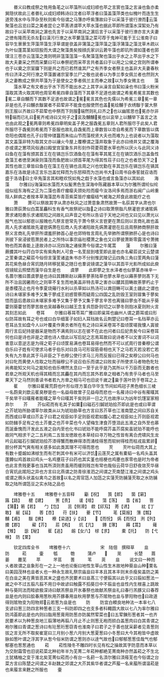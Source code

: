 <!-- { "loadSidebar": true } -->
　　昬义曰教成祭之牲用鱼芼之以苹藻所以成妇顺也苹之言賔也藻之言澡也鱼亦柔巽隠伏故此三者昬礼以成妇顺韩诗曰沈者曰苹浮者曰藻盖藻萍类也似槐叶而连生生道旁浅水中与萍杂至秋则紫今俗谓之马薸亦呼紫薸故曰于以采藻于彼行潦而云藻聚藻也吕览曰菜之美者昆仑之苹髙诱谓苹大苹水藻也据此苹即所谓藻水深絜处乃有故曰于以采苹南涧之濵也先言于以采苹南涧之濵后言于以采藻于彼行潦亦言大夫妻之徳有隆而无杀左曰潢污行潦之水苹蘩蕰藻之菜可荐于鬼神可羞于王公淮南子曰容华生蔈蔈生萍藻萍藻生浮草谓是欤盖非蒲藻之藻萍藻之藻浮蒲藻之藻沈草木疏以为叶似蓬蒿茎如钗股而大谓之聚藻类矣按顔氏家训云莙牛藻也即玑所谓如蓬者也郭璞注三苍亦云蕰藻之类则明非蕰藻蕰藻一名聚藻蕰聚也藻出乎水之上苹出乎水之下故大夫妻采之然而采蘩曰可以奉祭祀而采苹言共者盖曰于以用之公侯之宫则所谓奉也于以奠之宗室牖下则是共之而已若然谁其尸之有齐季女者祭主也盖非大夫妻春秋传曰济泽之阿行潦之苹藻置诸宗室季兰尸之敬也说者以为季兰季女佩兰者也然则大夫之妻教成之祭共苹藻为于是使女之季者佩兰主而奉之故以为季女微主也
　　藻
　　藻水草之有文者出乎水下而不能出水之上其字从澡言自絜如澡也书曰藻火粉米藻取其清火取其明也周官希冕四章自藻而下其章不足道也故谓之希冕希冕言其数也冕二章自黼而下其数不足道也故谓之冕冕言其色也先儒以为希冕三章冕一章非是也孔子曰黼衣黻裳者不茹荤非不能食也服使然也盖冕绘黼于衣绣黻于裳大祭则王服以齐故曰不茹荤也中祭而下则服端然则礼曰齐之也以幽隂思也冕亦尔非特端而已礼曰冕齐戒诗曰又何子之衮及黼黼冕也以衮举上以黼举下盖言之法也由此观之冕两章则希冕四章明矣盖子男之服毳冕五章则人君所服尽于此矣人君所服尽于毳冕则希冕而下臣服也故礼自毳冕而上章数皆以竒自希冕而下章数皆以偶竒阳也偶隂也孔子曰管仲镂簋而朱纮山节而藻棁贤大夫也而难为上也说者以为藻取其文盖藻非特为取其文亦以禳火今屋上覆橑谓之藻井取象于此亦曰绮井又谓之覆海亦或谓之罳项风俗通曰殿堂宫室象东井形刻作荷菱荷菱水草也所以厌火与此同义诗曰鱼在在藻有颁其首王在在镐岂乐饮酒鱼在在藻有莘其尾王在在镐饮酒乐岂盖鱼性食藻王者徳至渊泉则藻茂而鱼肥故以颁首莘尾为得其性荘子曰在之也者恐天下之其性也故三章皆曰鱼在在藻王在在镐也且周之兴也忧勤在丰其岂乐在镐岂乐在镐其嘉乐在洛故是诗正言乐岂盖忧释而为乐怒释而为岂尚书大曰周书自泰誓就召诰而盛于洛诰曰士卒鳬藻言其和睦欢恱如鳬之戱于水藻也或言鱼藻亦以其如此
　　海藻
　　尔雅曰海薻如水藻而大似髪黒色生深海中陈藏器本草以为尔雅所谓纶似纶组似组东海有之正为二藻也善疗瘤瘿夫颈处险而瘿今汝洛间多焉而浙右闽广山岭重阻人鲜病之者按本草海藻昆布青苔紫菜皆疗瘤瘿结气被海之邦食此故能疗之也
　　萧
　　萧可以祭故其字从肃亦秋风之过萧意象肃然故萧一名荻其字从肃也尔雅曰萧荻萧似白蒿茎麤科生有香气故祭祀以脂之诗曰取萧祭脂凡祭灌鬯求诸隂焫萧求诸阳奏乐求诸隂阳之间故礼曰声音之号所以告诏于天地之间也又曰见以萧光以报气也加以郁鬯以报魄也凡祭言鬯常先于萧今祭义言鬯更在萧后则以言商礼故也盖周人先求诸隂故先灌鬯焫萧在后商人先求诸阳故先焫萧灌鬯在后且周祭肺商祭肝故祭义言商礼先举肝所谓羞肝肺首心是也郊特牲言周礼先举肺所谓祭肺肝心是也诗曰洌彼下泉浸彼苞萧民者上之所恃以事宗庙社稷萧之象也又曰蓼彼萧斯零露湑兮萧微物也而其香能上逹故诗亦以况四海之诸侯萧今俗谓之牛尾蒿
　　蔆
　　尔雅曰蔆蕨攗其叶似荇白华实有紫角刺人可食一名芰屈到嗜芰即此是也亦名薢茩说文云楚谓之芰秦谓之薢茩今俗但言蔆芰诸盗朱书亦不分别惟武陵记云四角三角曰芰两角曰蔆其花紫色昼合宵炕随月转移犹葵之随日也羣说镜谓之蔆华以其靣平光影所成如此庾信镜赋云照壁而蔆华自生是也
　　虞蓼
　　此即蓼之生水泽者也似蓼茎赤味辛一名蔷尔雅曰蔷虞蓼是也诗曰其鏄斯赵以薅荼蓼荼陆草也蓼水草也以薅荼蓼则髙下无所不治且因暑雨化之则草不复生而地美盖非特去草之害亦以醲其田畴故荼蓼朽止于是黍稷茂止也月令季夏烧薙行水利以杀草如以热汤可以粪田畴可以美土疆此之谓也诗曰未堪家多难予又集于蓼成王初惑管蔡而疑周公四国之乱防毁王室则甞集于蓼矣悟而毖后患故曰未堪家多难予又集于蓼予又集于蓼言辛苦也离骚曰蓼虫不能从乎葵藿则葵藿甘而蓼苦故也吴越春秋曰越王念复呉怨卧则切之以蓼冬则抱冰夏则附火言其刻志如此
　　卷耳
　　尔雅曰菤耳苓耳广雅曰即枲耳也幽州人谓之爵耳或曰形似防耳故有耳之号也或曰白华细茎子如妇人耳珰故名云荆楚记曰卷耳一名珰草亦云苍耳丛生如盘今人以叶覆麦作黄衣者所在有之诗曰采采卷耳不盈顷筐嗟我懐人寘彼周行言后妃持是器采是物而不满焉则以志在彼不在此也问者曰后妃贵矣今曰采卷耳何也曰是诗也非是之谓也诗人借此以写后妃之志焉耳故曰说诗者不以文害词不以词害意以意逆志是为得之荀子曰顷筐易满也卷耳易得也然而不可以贰周行昔秦穆公谓伯乐曰子姓有可使求马者乎伯乐对曰良马可形容筋骨相也天下之马若灭若没若亡若失有九方臯此其于马非臣之下也穆公使行求马三月而反报曰已得之矣穆公曰何马也对曰牝而黄使人徃取之牡而骊穆公不说召伯乐而谓之曰败矣子所使求马者物色牝牡尚弗能知又何马之能知也伯乐喟然太息曰一至于此乎是乃其所以千万臣而无数者也若臯之所观天机也得其精而忘其麤在其内而忘其外若臯之相者乃有贵乎马者也马至果天下之马然则善读书者若九方臯之相马可也旧说千嵗之巢于莲叶防于卷耳之上
　　萑
　　尔雅曰萑蓷荒蔚也叶形似荏方茎白华华生节间如鸡冠子黒色细长三棱一名蔚臭刘歆云萑臭秽是也一名益母故曽子见益母而悲也一名蓷诗曰中谷有蓷暵其干矣旱干曰暵蓷者能暵之草今曰暵其干矣则非一日之亢也故序以为凶年饥馑室家相弃尔
　　芥
　　芥似菘而有毛其子如粟曰磁石引鍼琥珀拾芥即此是也或曰草谓之芥琥珀所胁谓草尔故类从以为琥珀胁草也方言曰苏芥草也江淮南楚之间曰苏自关而西或曰草或曰芥孟子曰君之视臣如手足则臣视君如腹心君之视臣如土芥则臣视君如防雠手足有之也土芥曼之也芥辛菜也今人望梅生津食芥堕泪此五液之自外至也慕而涎垂愧而汗发此五液之自内至也化书曰琥珀不能呼腐芥盖芥腐矣虽琥珀不能呼也故同气相求干之二五利焉二五皆龙徳故也本草经曰寻万物之性皆有离合虎啸风生龙吟云起磁石引鍼琥珀拾芥漆得蟹而散麻得漆而涌桂得葱而软树得桂而枯戎盐累卵胆分杯其气爽有相关感多如此类其理不可得而思也
　　芡
　　芡叶似荷而大其上有数十蹙衂如沸梂生而有芒刺其中有米可以济饥云莲芡之属有橐韬一名鸡头盖其蓬鐏似鸡首故曰鸡头一名鸡壅荘子曰药也其实堇也桔梗也鸡壅也豕零也是时为帝者也此言贵贱更事也当其所湏则贵虽用而缓则贱岂有常也哉俗云荷华日舒夜敛芡华昼合宵炕此隂阳之异也方言曰北燕谓之防青徐淮泗之间谓之芡南楚江淮之间谓之鸡头或谓之鴈头状盖似禽鸟之首故以名之周官笾人加笾之实蔆芡防脯蔆芡取之水防脯取之陆所谓笾豆之实水陆之品也

　　埤雅卷十五
　　埤雅卷十五音释
　　斸【祝】　　筤【郎】　　箘【窘】　　簬【路】　　楗【建】
　　箦【责】　　谖【喧】　　簜【荡】　　眚【省】　　箁【蒲】箬【若】　　勹【包】　　茁【侧滑】　菣【邱刄】　莠【诱】
　　紞【丁敢】　綖【延】　　莕【杏】　　苻【扶】　　菨【节】
　　芼【莫报】　薸【瓢】　　黼【甫】　　黻【拂】　　橑【梁道】【谈】　　【而恱】　焫【而恱】　洌【列】　　攗【郡】
　　薢【芥】　　茩【构】　　炕【亢】　　鏄【薄】　　薅【蒿】
　　薙【雉】　　毖【秘】　　萑【追】　　衂【女六】　梂【求】
　　橐【托】　　防【弋棰】　防【栗】

　　钦定四库全书
　　埤雅卷十六　　　　　　　宋　陆佃　撰释草
　　韭　　　防　　　菘　　　壷
　　瓠　　　匏　　　蒲卢　　
　　茏　　　长楚　　蔏蒌　　蘪芜
　　苹　　　芣苢　　蓍　　　苇
　　菼
　　韭
　　说文曰一种而乆者故谓之韭象形在一之上一地也论衡曰地性生草山性生木故地种葵韭山种栗名曰美园茂林也韭者乆也一种永生故礼祭宗庙韭曰丰本且其本丰则末杀瘦矣盖防之美在白韭之美在黄皆恶其末之盛也齐民要术曰韭髙三寸便翦其以此乎又曰翦如葱法一嵗之中不过五翦凡翦不用日中故谚曰触露不搯葵日中不翦韭也韭性内生根喜上跳故种与葵同法而畦欲极深诗曰献羔祭韭开氷春祭也故献羔祭韭礼曰春行羔豚又曰春荐韭是也内则曰脍春用葱秋用芥豚春用韭秋用蓼葱与芥隂物也韭与蓼阳物也曰政道得则隂物变为阳物郑云若葱为韭是也
　　防
　　防宜白輭良地种法一本率七八支谚曰葱三防四言种葱者三支一科防即四之也支多者科輙圆大故以七八为率尔雅曰防鸿荟即此是也内则曰脂用葱膏用防葱亦防属然荤菜也曰五荤錬形葱者其一也齐民要术以为种葱良地三翦薄地再翦八月止不止则葱无袍而损白盖葱肉曰白其青谓之袍尔雅曰青谓之葱诗曰有玱葱珩葱窃青也淮南子曰君子之于善也犹采薪者见青葱则拔之言无所不取矣崔寔曰三月别小葱六月别大葱夏葱曰小冬葱曰大今其袍皆中虚故脉如葱叶谓之浮其字从怱今俗米防谓之葱则亦以逹气故也曰郁郁葱葱佳哉气也郁郁塞也葱葱通也
　　菘
　　菘性陵冬不雕四时长见有松之操故其字防意而本草以为交耐霜雪也旧说菘菜北种初年半为芜菁二年菘种都絶芜菁南种亦然盖菘之不生北土犹橘柚之变于淮北矣芜菁似菘而小有台一名葑一名湏尔雅曰湏薞芜也今俗谓之台菜方言曰陈楚之间谓之丰赵魏之郊谓之大芥其紫华者谓之芦菔一名来菔所谓温菘是也来菔言来麰之所服也
　　壷
